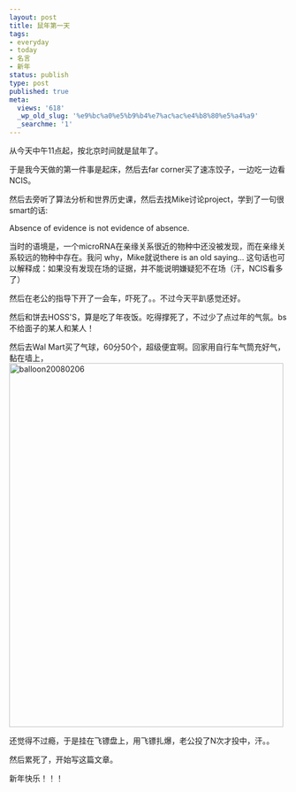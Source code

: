 ```yaml
---
layout: post
title: 鼠年第一天
tags:
- everyday
- today
- 名言
- 新年
status: publish
type: post
published: true
meta:
  views: '618'
  _wp_old_slug: '%e9%bc%a0%e5%b9%b4%e7%ac%ac%e4%b8%80%e5%a4%a9'
  _searchme: '1'
---
```

从今天中午11点起，按北京时间就是鼠年了。

于是我今天做的第一件事是起床，然后去far  corner买了速冻饺子，一边吃一边看NCIS。

然后去旁听了算法分析和世界历史课，然后去找Mike讨论project，学到了一句很smart的话:

Absence of evidence is not evidence of absence.

当时的语境是，一个microRNA在亲缘关系很近的物种中还没被发现，而在亲缘关系较远的物种中存在。我问 why，Mike就说there is an old saying... 这句话也可以解释成：如果没有发现在场的证据，并不能说明嫌疑犯不在场（汗，NCIS看多了）

然后在老公的指导下开了一会车，吓死了。。不过今天平趴感觉还好。

然后和饼去HOSS'S，算是吃了年夜饭。吃得撑死了，不过少了点过年的气氛。bs不给面子的某人和某人！

然后去Wal Mart买了气球，60分50个，超级便宜啊。回家用自行车气筒充好气，黏在墙上，<img src="http://azaleasays.com/wp-content/uploads/2010/07/00001.jpg" alt="balloon20080206" height="658" width="496" />

还觉得不过瘾，于是挂在飞镖盘上，用飞镖扎爆，老公投了N次才投中，汗。。

然后累死了，开始写这篇文章。

新年快乐！！！
